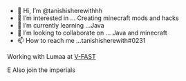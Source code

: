- 👋 Hi, I’m @tanishisherewithhh
- 👀 I’m interested in ... Creating minecraft mods and hacks
- 🌱 I’m currently learning ...Java
- 💞️ I’m looking to collaborate on ... Java and minecraft
- 📫 How to reach me ...tanishisherewith#0231

Working with Lumaa at [V-FAST](https://github.com/V-Fast)


E Also join the imperials
